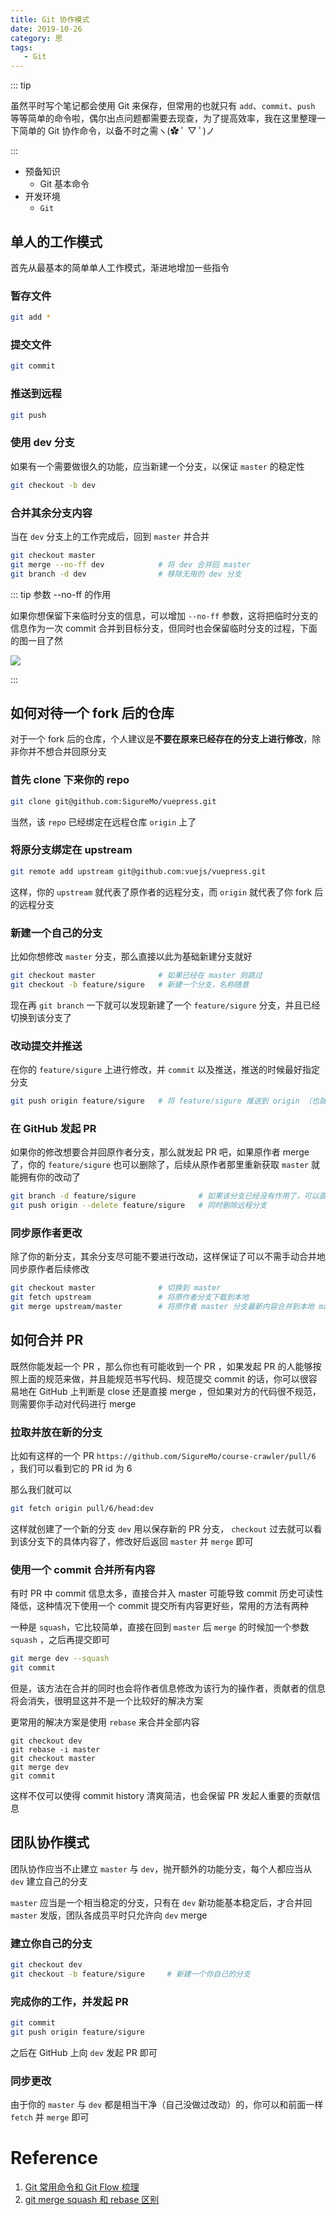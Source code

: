 ```yaml
---
title: Git 协作模式
date: 2019-10-26
category: 思
tags:
   - Git
---
```


::: tip

虽然平时写个笔记都会使用 Git 来保存，但常用的也就只有 `add`、`commit`、`push` 等等简单的命令啦，偶尔出点问题都需要去现查，为了提高效率，我在这里整理一下简单的 Git 协作命令，以备不时之需ヽ(✿ ﾟ ▽ ﾟ)ノ

:::

<!-- more -->

-  预备知识
   -  Git 基本命令
-  开发环境
   -  `Git`

## 单人的工作模式

首先从最基本的简单单人工作模式，渐进地增加一些指令

### 暂存文件

```bash
git add *
```

### 提交文件

```bash
git commit
```

### 推送到远程

```bash
git push
```

### 使用 dev 分支

如果有一个需要做很久的功能，应当新建一个分支，以保证 `master` 的稳定性

```bash
git checkout -b dev
```

### 合并其余分支内容

当在 `dev` 分支上的工作完成后，回到 `master` 并合并

```bash
git checkout master
git merge --no-ff dev            # 将 dev 合并回 master
git branch -d dev                # 移除无用的 dev 分支
```

::: tip 参数 --no-ff 的作用

如果你想保留下来临时分支的信息，可以增加 `--no-ff` 参数，这将把临时分支的信息作为一次 commit 合并到目标分支，但同时也会保留临时分支的过程，下面的图一目了然

![](../img/24_Git01.png)

:::

## 如何对待一个 fork 后的仓库

对于一个 fork 后的仓库，个人建议是**不要在原来已经存在的分支上进行修改**，除非你并不想合并回原分支

### 首先 clone 下来你的 repo

```bash
git clone git@github.com:SigureMo/vuepress.git
```

当然，该 `repo` 已经绑定在远程仓库 `origin` 上了

### 将原分支绑定在 upstream

```bash
git remote add upstream git@github.com:vuejs/vuepress.git
```

这样，你的 `upstream` 就代表了原作者的远程分支，而 `origin` 就代表了你 fork 后的远程分支

### 新建一个自己的分支

比如你想修改 `master` 分支，那么直接以此为基础新建分支就好

```bash
git checkout master              # 如果已经在 master 则跳过
git checkout -b feature/sigure   # 新建一个分支，名称随意
```

现在再 `git branch` 一下就可以发现新建了一个 `feature/sigure` 分支，并且已经切换到该分支了

### 改动提交并推送

在你的 `feature/sigure` 上进行修改，并 `commit` 以及推送，推送的时候最好指定分支

```bash
git push origin feature/sigure   # 将 feature/sigure 推送到 origin （也就是你 fork 后的 repo）
```

### 在 GitHub 发起 PR

如果你的修改想要合并回原作者分支，那么就发起 PR 吧，如果原作者 merge 了，你的 `feature/sigure` 也可以删除了，后续从原作者那里重新获取 `master` 就能拥有你的改动了

```bash
git branch -d feature/sigure              # 如果该分支已经没有作用了，可以直接删除
git push origin --delete feature/sigure   # 同时删除远程分支
```

### 同步原作者更改

除了你的新分支，其余分支尽可能不要进行改动，这样保证了可以不需手动合并地同步原作者后续修改

```bash
git checkout master              # 切换到 master
git fetch upstream               # 将原作者分支下载到本地
git merge upstream/master        # 将原作者 master 分支最新内容合并到本地 master
```

## 如何合并 PR

既然你能发起一个 PR ，那么你也有可能收到一个 PR ，如果发起 PR 的人能够按照上面的规范来做，并且能规范书写代码、规范提交 commit 的话，你可以很容易地在 GitHub 上判断是 close 还是直接 merge ，但如果对方的代码很不规范，则需要你手动对代码进行 merge

### 拉取并放在新的分支

比如有这样的一个 PR `https://github.com/SigureMo/course-crawler/pull/6` ，我们可以看到它的 PR id 为 6

那么我们就可以

```bash
git fetch origin pull/6/head:dev
```

这样就创建了一个新的分支 `dev` 用以保存新的 PR 分支， `checkout` 过去就可以看到该分支下的具体内容了，修改好后返回 `master` 并 `merge` 即可

### 使用一个 commit 合并所有内容

有时 PR 中 commit 信息太多，直接合并入 master 可能导致 commit 历史可读性降低，这种情况下使用一个 commit 提交所有内容更好些，常用的方法有两种

一种是 `squash`，它比较简单，直接在回到 `master` 后 `merge` 的时候加一个参数 `squash` ，之后再提交即可

```bash
git merge dev --squash
git commit
```

但是，该方法在合并的同时也会将作者信息修改为该行为的操作者，贡献者的信息将会消失，很明显这并不是一个比较好的解决方案

更常用的解决方案是使用 `rebase` 来合并全部内容

```
git checkout dev
git rebase -i master
git checkout master
git merge dev
git commit
```

这样不仅可以使得 commit history 清爽简洁，也会保留 PR 发起人重要的贡献信息

## 团队协作模式

团队协作应当不止建立 `master` 与 `dev`，抛开额外的功能分支，每个人都应当从 `dev` 建立自己的分支

`master` 应当是一个相当稳定的分支，只有在 `dev` 新功能基本稳定后，才合并回 `master` 发版，团队各成员平时只允许向 `dev` merge

### 建立你自己的分支

```bash
git checkout dev
git checkout -b feature/sigure     # 新建一个你自己的分支
```

### 完成你的工作，并发起 PR

```bash
git commit
git push origin feature/sigure
```

之后在 GitHub 上向 `dev` 发起 PR 即可

### 同步更改

由于你的 `master` 与 `dev` 都是相当干净（自己没做过改动）的，你可以和前面一样 `fetch` 并 `merge` 即可

# Reference

1. [Git 常用命令和 Git Flow 梳理](https://www.cnblogs.com/ldy-blogs/p/10529946.html#4416607)
2. [git merge squash 和 rebase 区别](https://www.jianshu.com/p/684a8ae9dcf1)
